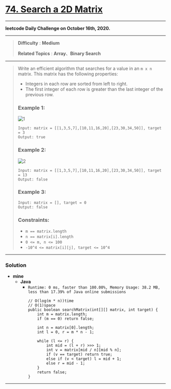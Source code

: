 # [74. Search a 2D Matrix](https://leetcode.com/problems/search-a-2d-matrix/)

---

**leetcode Daily Challenge on October 16th, 2020.**

---

> **Difficulty** : **Medium**
>
> **Related Topics** : **Array**、**Binary Search**

---

> Write an efficient algorithm that searches for a value in an `m x n` matrix. This matrix has the following properties:
> * Integers in each row are sorted from left to right.
> * The first integer of each row is greater than the last integer of the previous row.
>
>
> ### Example 1:
> ![1](https://assets.leetcode.com/uploads/2020/10/05/mat.jpg)
> ```
> Input: matrix = [[1,3,5,7],[10,11,16,20],[23,30,34,50]], target = 3
> Output: true
> ```
>
> ### Example 2:
> ![2](https://assets.leetcode.com/uploads/2020/10/05/mat2.jpg)
> ```
> Input: matrix = [[1,3,5,7],[10,11,16,20],[23,30,34,50]], target = 13
> Output: false
> ```
>
> ### Example 3:
> ```
> Input: matrix = [], target = 0
> Output: false
> ```
>
> ### Constraints:
> * `m == matrix.length`
> * `n == matrix[i].length`
> * `0 <= m, n <= 100`
> * `-10^4 <= matrix[i][j], target <= 10^4`

---


### Solution
* **mine**
  * **Java**
    * `Runtime: 0 ms, faster than 100.00%, Memory Usage: 38.2 MB, less than 17.39% of Java online submissions`
      ```
      // O(log(m * n))time
      // O(1)space
      public boolean searchMatrix(int[][] matrix, int target) {
          int m = matrix.length;
          if (m == 0) return false;

          int n = matrix[0].length;
          int l = 0, r = m * n - 1;

          while (l <= r) {
              int mid = (l + r) >>> 1;
              int v = matrix[mid / n][mid % n];
              if (v == target) return true;
              else if (v < target) l = mid + 1;
              else r = mid - 1;
          }
          return false;
      }
      ```

---
